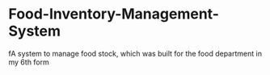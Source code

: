 # Food-Inventory-Management-System
fA system to manage food stock, which was built for the food department in my 6th form
